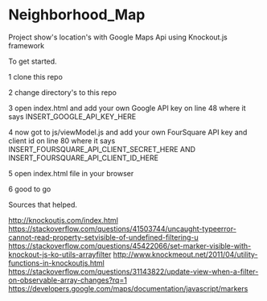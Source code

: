 # Neighborhood_Map

Project show's location's with Google Maps Api using Knockout.js framework

To get started.

1 clone this repo

2 change directory's to this repo

3 open index.html and add your own Google API key on line 48 where it says INSERT_GOOGLE_API_KEY_HERE

4 now got to js/viewModel.js and add your own FourSquare API key and client id on line 80 where it says INSERT_FOURSQUARE_API_CLIENT_SECRET_HERE AND INSERT_FOURSQUARE_API_CLIENT_ID_HERE

5 open index.html file in your browser

6 good to go

Sources that helped.

http://knockoutjs.com/index.html https://stackoverflow.com/questions/41503744/uncaught-typeerror-cannot-read-property-setvisible-of-undefined-filtering-u https://stackoverflow.com/questions/45422066/set-marker-visible-with-knockout-js-ko-utils-arrayfilter http://www.knockmeout.net/2011/04/utility-functions-in-knockoutjs.html https://stackoverflow.com/questions/31143822/update-view-when-a-filter-on-observable-array-changes?rq=1 https://developers.google.com/maps/documentation/javascript/markers

